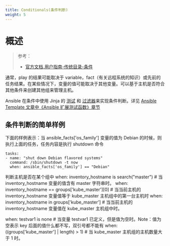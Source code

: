 ```yaml
---
title: Conditionals(条件判断)
weight: 5
---
```


# 概述

> 参考：
>
> - [官方文档,用户指南-传统目录-条件](https://docs.ansible.com/ansible/latest/user_guide/playbooks_conditionals.html)

通常，play 的结果可能取决于 variable，fact（有关远程系统的知识）或先前的任务结果。在某些情况下，变量的值可能取决于其他变量。可以基于主机是否符合其他条件来创建其他组来管理主机。

Ansible 在条件中使用 Jinja 的 [测试](https://docs.ansible.com/ansible/latest/user_guide/playbooks_tests.html) 和 [过滤器](https://docs.ansible.com/ansible/latest/user_guide/playbooks_filters.html)来实现条件判断。详见 [Ansible Template 文章中《Ansible 扩展测试函数》章节](/docs/9.运维/Ansible/Playbook/Templates%20模板(Jinja2).md)

## 条件判断的简单样例

下面的样例表示：当 ansible_facts\['os_family'] 变量的值为 Debian 的时候，则执行上面的任务，任务内容是执行 shutdown 命令

    tasks:
    - name: "shut down Debian flavored systems"
      command: /sbin/shutdown -t now
      when: ansible_facts['os_family'] == "Debian"

判断主机是否在某个组中
when: inventory_hostname is search("master") # 当 inventory_hostname 变量的值含有 master 字符串时。
when: inventory_hostname == groups\['kube_master']\[0] # 当当前主机的 inventory_hostname 变量值等于 kube_master 主机组中的第一台主机时
when: inventory_hostname in groups\['kube_master'] # 当当前主机的 inventory_hostname 变量值在 kube_master 主机组中时。

when: testvar1 is none # 当变量 testvar1 已定义，但是值为空时。Note：值为空表示 key 后面的值什么都不写，双引号都不能有
when: ((groups\['kube_master'] | length) > 1) # 当 kube_master 主机组的主机数量大于 1 时。
